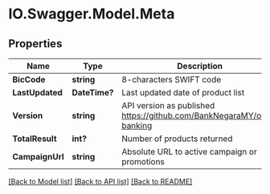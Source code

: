 # IO.Swagger.Model.Meta
## Properties

Name | Type | Description | Notes
------------ | ------------- | ------------- | -------------
**BicCode** | **string** | 8-characters SWIFT code | 
**LastUpdated** | **DateTime?** | Last updated date of product list | 
**Version** | **string** | API version as published https://github.com/BankNegaraMY/oapi-banking | 
**TotalResult** | **int?** | Number of products returned | 
**CampaignUrl** | **string** | Absolute URL to active campaign or promotions | [optional] 

[[Back to Model list]](../README.md#documentation-for-models) [[Back to API list]](../README.md#documentation-for-api-endpoints) [[Back to README]](../README.md)

